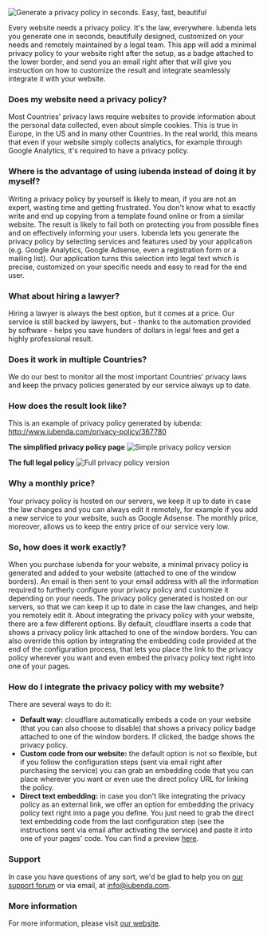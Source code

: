 ![Generate a privacy policy in seconds. Easy, fast, beautiful](/images/apps/iubenda/headline-1.png "Generate a privacy policy in seconds. Easy, fast, beautiful")

Every website needs a privacy policy. It's the law, everywhere. Iubenda lets you generate one in seconds, beautifully designed, customized on your needs and remotely maintained by a legal team. This app will add a minimal privacy policy to your website right after the setup, as a badge attached to the lower border, and send you an email right after that will give you instruction on how to customize the result and integrate seamlessly integrate it with your website.

### Does my website need a privacy policy?

Most Countries' privacy laws require websites to provide information about the personal data collected, even about simple cookies. This is true in Europe, in the US and in many other Countries. In the real world, this means that even if your website simply collects analytics, for example through Google Analytics, it's required to have a privacy policy.

### Where is the advantage of using iubenda instead of doing it by myself?

Writing a privacy policy by yourself is likely to mean, if you are not an expert, wasting time and getting frustrated. You don't know what to exactly write and end up copying from a template found online or from a similar website. The result is likely to fail both on protecting you from possible fines and on effectively informing your users.
Iubenda lets you generate the privacy policy by selecting services and features used by your application (e.g. Google Analytics, Google Adsense, even a registration form or a mailing list). Our application turns this selection into legal text which is precise, customized on your specific needs and easy to read for the end user.

### What about hiring a lawyer?

Hiring a lawyer is always the best option, but it comes at a price. Our service is still backed by lawyers, but - thanks to the automation provided by software - helps you save hunders of dollars in legal fees and get a highly professional result.

### Does it work in multiple Countries?

We do our best to monitor all the most important Countries' privacy laws and keep the privacy policies generated by our service always up to date.

### How does the result look like?

This is an example of privacy policy generated by iubenda: <a href="http://www.iubenda.com/privacy-policy/367780">http://www.iubenda.com/privacy-policy/367780</a>

**The simplified privacy policy page**
![Simple privacy policy version](/images/apps/iubenda/pp_screenshot_simple-1.png "Screenshot")

**The full legal policy**
![Full privacy policy version](/images/apps/iubenda/pp_screenshot_full-1.png "Screenshot")



### Why a monthly price?

Your privacy policy is hosted on our servers, we keep it up to date in case the law changes and you can always edit it remotely, for example if you add a new service to your website, such as Google Adsense.
The monthly price, moreover, allows us to keep the entry price of our service very low.

### So, how does it work exactly?

When you purchase iubenda for your website, a minimal privacy policy is generated and added to your website (attached to one of the window borders). An email is then sent to your email address with all the information required to furtherly configure your privacy policy and customize it depending on your needs. The privacy policy generated is hosted on our servers, so that we can keep it up to date in case the law changes, and help you remotely edit it.
About integrating the privacy policy with your website, there are a few different options. By default, cloudflare inserts a code that shows a privacy policy link attached to one of the window borders. You can also override this option by integrating the embedding code provided at the end of the configuration process, that lets you place the link to the privacy policy wherever you want and even embed the privacy policy text right into one of your pages.

### How do I integrate the privacy policy with my website?

There are several ways to do it:

*   **Default way:** cloudflare automatically embeds a code on your website (that you can also choose to disable) that shows a privacy policy badge attached to one of the window borders. If clicked, the badge shows the privacy policy.
*   **Custom code from our website:** the default option is not so flexible, but if you follow the configuration steps (sent via email right after purchasing the service) you can grab an embedding code that you can place wherever you want or even use the direct policy URL for linking the policy.
*   **Direct text embedding:** in case you don't like integrating the privacy policy as an external link, we offer an option for embedding the privacy policy text right into a page you define. You just need to grab the direct text embedding code from the last configuration step (see the instructions sent via email after activating the service) and paste it into one of your pages' code. You can find a preview <a href="https://www.iubenda.com/en/help/posts/78">here</a>.

### Support
In case you have questions of any sort, we'd be glad to help you on <a href="https://getsatisfaction.com/iubenda">our support forum</a> or via email, at <a href="mailto:info@iubenda.com">info@iubenda.com</a>.

### More information

For more information, please visit <a href="http://www.iubenda.com">our website</a>.